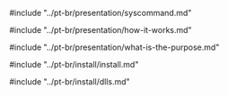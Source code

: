 #include "../pt-br/presentation/syscommand.md"

#include "../pt-br/presentation/how-it-works.md"

#include "../pt-br/presentation/what-is-the-purpose.md"

#include "../pt-br/install/install.md"

#include "../pt-br/install/dlls.md"